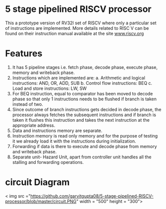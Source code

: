 # 5 stage pipelined RISCV processor
This a prototype version of RV32I set of RISCV where only a particular set of instructions are implemented. More details related to RISC V can be found on their instruction manual available at the site www.riscv.org
 
# Features
1. It has 5 pipeline stages i.e. fetch phase, decode phase, execute phase, memory and writeback phase.
2. Instructions which are implemented are:
               a. Arithmetic and logical instructions: AND, OR, ADD, SUB
               b. Control flow instructions: BEQ
               c. Load and store instructions: LW, SW
3. For BEQ instruction, equal to comparator has been moved to decode phase so that only 1 instructions needs to be flushed if branch is taken instead of two.
4. Since outcome of branch instructions gets decided in decode phase, the processor always fetches the subsequent instructions and if branch is taken it flushes this instruction and takes the next instruction at the appropriate address.
5. Data and instructions memory are separate.
6. Instruction memory is read only memory and for the purpose of testing it we already load it with the instructions during initialization.
7. Forwarding if data is there to execute and decode phase from memory and writeback phase.
8. Separate unit- Hazard Unit, apart from controller unit handles all the stalling and forwarding operations.

# circuit Diagram
< img src ="https://github.com/garvitgupta08/5-stage-pipelined-RISCV-processor/blob/master/circuit.PNG" width = "500" height = "300">

